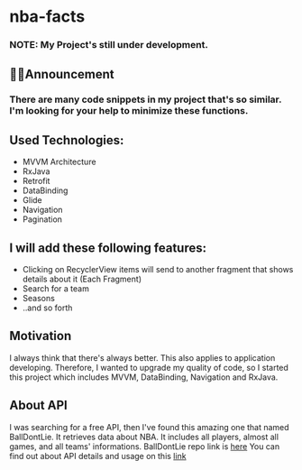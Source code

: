 # nba-facts
### NOTE: My Project's still under development.

## 📢📢Announcement
### There are many code snippets in my project that's so similar. I'm looking for your help to minimize these functions.

## Used Technologies:
* MVVM Architecture
* RxJava
* Retrofit
* DataBinding
* Glide
* Navigation
* Pagination

## I will add these following features:
  * Clicking on RecyclerView items will send to another fragment that shows details about it (Each Fragment)
  * Search for a team
  * Seasons
  * ..and so forth

## Motivation
I always think that there's always better. This also applies to application developing. Therefore, I wanted to upgrade my quality of code,
so I started this project which includes MVVM, DataBinding, Navigation and RxJava.

## About API
I was searching for a free API, then I've found this amazing one that named BallDontLie.
It retrieves data about NBA. It includes all players, almost all games, and all teams' informations.
BallDontLie repo link is [here](https://github.com/ynnadkrap/balldontlie)
You can find out about API details and usage on this [link](http://www.balldontlie.io)
